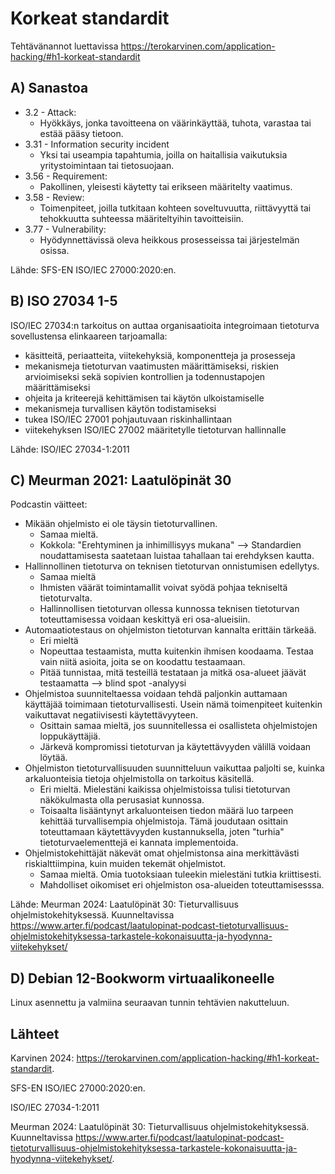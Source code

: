 # Korkeat standardit

Tehtävänannot luettavissa https://terokarvinen.com/application-hacking/#h1-korkeat-standardit

## A) Sanastoa

 - 3.2 - Attack:
   - Hyökkäys, jonka tavoitteena on väärinkäyttää, tuhota, varastaa tai estää pääsy tietoon. 
 - 3.31 - Information security incident
   - Yksi tai useampia tapahtumia, joilla on haitallisia vaikutuksia yritystoimintaan tai tietosuojaan.
 - 3.56 - Requirement:
   - Pakollinen, yleisesti käytetty tai erikseen määritelty vaatimus.
 - 3.58 - Review:
   - Toimenpiteet, joilla tutkitaan kohteen soveltuvuutta, riittävyyttä tai tehokkuutta suhteessa määriteltyihin tavoitteisiin.
 - 3.77 - Vulnerability:
   - Hyödynnettävissä oleva heikkous prosesseissa tai järjestelmän osissa.
  
  Lähde: SFS-EN ISO/IEC 27000:2020:en. 

## B) ISO 27034 1-5

ISO/IEC 27034:n tarkoitus on auttaa organisaatioita integroimaan tietoturva sovellustensa elinkaareen tarjoamalla:
 - käsitteitä, periaatteita, viitekehyksiä, komponentteja ja prosesseja
 - mekanismeja tietoturvan vaatimusten määrittämiseksi, riskien arvioimiseksi sekä sopivien kontrollien ja todennustapojen määrittämiseksi
 - ohjeita ja kriteerejä kehittämisen tai käytön ulkoistamiselle
 - mekanismeja turvallisen käytön todistamiseksi
 - tukea ISO/IEC 27001 pohjautuvaan riskinhallintaan
 - viitekehyksen ISO/IEC 27002 määritetylle tietoturvan hallinnalle

Lähde: ISO/IEC 27034-1:2011

## C) Meurman 2021: Laatulöpinät 30

Podcastin väitteet:

 - Mikään ohjelmisto ei ole täysin tietoturvallinen.
   - Samaa mieltä.
   - Kokkola: "Erehtyminen ja inhimillisyys mukana" --> Standardien noudattamisesta saatetaan luistaa tahallaan tai erehdyksen kautta. 
 - Hallinnollinen tietoturva on teknisen tietoturvan onnistumisen edellytys.
   - Samaa mieltä
   - Ihmisten väärät toimintamallit voivat syödä pohjaa tekniseltä tietoturvalta.
   - Hallinnollisen tietoturvan ollessa kunnossa teknisen tietoturvan toteuttamisessa voidaan keskittyä eri osa-alueisiin.
 - Automaatiotestaus on ohjelmiston tietoturvan kannalta erittäin tärkeää.
   - Eri mieltä
   - Nopeuttaa testaamista, mutta kuitenkin ihmisen koodaama. Testaa vain niitä asioita, joita se on koodattu testaamaan.
   - Pitää tunnistaa, mitä testeillä testataan ja mitkä osa-alueet jäävät testaamatta  --> blind spot -analyysi
 - Ohjelmistoa suunniteltaessa voidaan tehdä paljonkin auttamaan käyttäjää toimimaan tietoturvallisesti. Usein nämä toimenpiteet kuitenkin vaikuttavat negatiivisesti käytettävyyteen.
   - Osittain samaa mieltä, jos suunnitellessa ei osallisteta ohjelmistojen loppukäyttäjiä.
   - Järkevä kompromissi tietoturvan ja käytettävyyden välillä voidaan löytää.
 - Ohjelmiston tietoturvallisuuden suunnitteluun vaikuttaa paljolti se, kuinka arkaluonteisia tietoja ohjelmistolla on tarkoitus käsitellä.
   - Eri mieltä. Mielestäni kaikissa ohjelmistoissa tulisi tietoturvan näkökulmasta olla perusasiat kunnossa.
   - Toisaalta lisääntynyt arkaluonteisen tiedon määrä luo tarpeen kehittää turvallisempia ohjelmistoja. Tämä joudutaan osittain toteuttamaan käytettävyyden kustannuksella, joten "turhia" tietoturvaelementtejä ei kannata implementoida. 
 - Ohjelmistokehittäjät näkevät omat ohjelmistonsa aina merkittävästi riskialttiimpina, kuin muiden tekemät ohjelmistot.
   - Samaa mieltä. Omia tuotoksiaan tuleekin mielestäni tutkia kriittisesti.
   - Mahdolliset oikomiset eri ohjelmiston osa-alueiden toteuttamisesssa.

Lähde: Meurman 2024: Laatulöpinät 30: Tieturvallisuus ohjelmistokehityksessä. Kuunneltavissa https://www.arter.fi/podcast/laatulopinat-podcast-tietoturvallisuus-ohjelmistokehityksessa-tarkastele-kokonaisuutta-ja-hyodynna-viitekehykset/

## D) Debian 12-Bookworm virtuaalikoneelle

Linux asennettu ja valmiina seuraavan tunnin tehtävien nakutteluun.

## Lähteet

Karvinen 2024: https://terokarvinen.com/application-hacking/#h1-korkeat-standardit.

SFS-EN ISO/IEC 27000:2020:en.

ISO/IEC 27034-1:2011

Meurman 2024: Laatulöpinät 30: Tieturvallisuus ohjelmistokehityksessä. Kuunneltavissa https://www.arter.fi/podcast/laatulopinat-podcast-tietoturvallisuus-ohjelmistokehityksessa-tarkastele-kokonaisuutta-ja-hyodynna-viitekehykset/.
